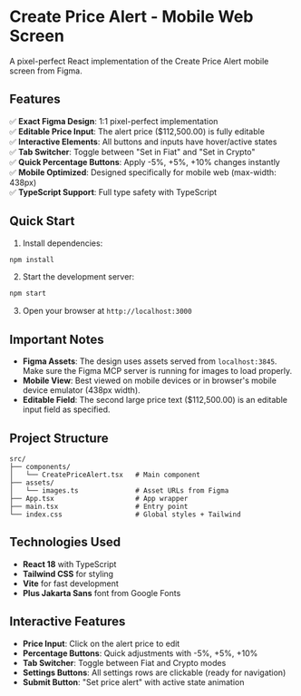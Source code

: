 # Create Price Alert - Mobile Web Screen

A pixel-perfect React implementation of the Create Price Alert mobile screen from Figma.

## Features

✅ **Exact Figma Design**: 1:1 pixel-perfect implementation  
✅ **Editable Price Input**: The alert price ($112,500.00) is fully editable  
✅ **Interactive Elements**: All buttons and inputs have hover/active states  
✅ **Tab Switcher**: Toggle between "Set in Fiat" and "Set in Crypto"  
✅ **Quick Percentage Buttons**: Apply -5%, +5%, +10% changes instantly  
✅ **Mobile Optimized**: Designed specifically for mobile web (max-width: 438px)  
✅ **TypeScript Support**: Full type safety with TypeScript

## Quick Start

1. Install dependencies:
```bash
npm install
```

2. Start the development server:
```bash
npm start
```

3. Open your browser at `http://localhost:3000`

## Important Notes

- **Figma Assets**: The design uses assets served from `localhost:3845`. Make sure the Figma MCP server is running for images to load properly.
- **Mobile View**: Best viewed on mobile devices or in browser's mobile device emulator (438px width).
- **Editable Field**: The second large price text ($112,500.00) is an editable input field as specified.

## Project Structure

```
src/
├── components/
│   └── CreatePriceAlert.tsx   # Main component
├── assets/
│   └── images.ts              # Asset URLs from Figma
├── App.tsx                    # App wrapper
├── main.tsx                   # Entry point
└── index.css                  # Global styles + Tailwind
```

## Technologies Used

- **React 18** with TypeScript
- **Tailwind CSS** for styling
- **Vite** for fast development
- **Plus Jakarta Sans** font from Google Fonts

## Interactive Features

- **Price Input**: Click on the alert price to edit
- **Percentage Buttons**: Quick adjustments with -5%, +5%, +10%
- **Tab Switcher**: Toggle between Fiat and Crypto modes
- **Settings Buttons**: All settings rows are clickable (ready for navigation)
- **Submit Button**: "Set price alert" with active state animation
